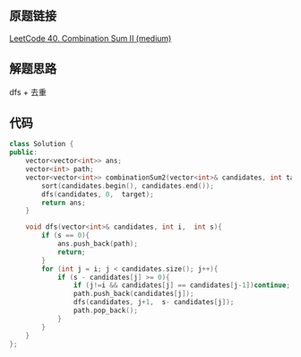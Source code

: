 ## 原题链接

[LeetCode 40. Combination Sum II (medium)](https://leetcode-cn.com/problems/combination-sum-ii/)

## 解题思路

dfs + 去重

## 代码

```cpp
class Solution {
public:
    vector<vector<int>> ans;
    vector<int> path;
    vector<vector<int>> combinationSum2(vector<int>& candidates, int target) {
        sort(candidates.begin(), candidates.end());
        dfs(candidates, 0,  target);
        return ans;
    }

    void dfs(vector<int>& candidates, int i,  int s){
        if (s == 0){
            ans.push_back(path);
            return;
        }
        for (int j = i; j < candidates.size(); j++){
            if (s - candidates[j] >= 0){
                if (j!=i && candidates[j] == candidates[j-1])continue; // 去重；只取重复元素的第一个
                path.push_back(candidates[j]);
                dfs(candidates, j+1,  s- candidates[j]);
                path.pop_back();
            }
        }
    }
};
```

